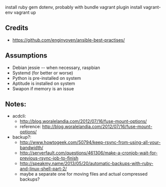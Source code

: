 install ruby gem dotenv, probably with bundle
vagrant plugin install vagrant-env
<fill in env variables>
vagrant up


## Credits

- https://github.com/enginyoyen/ansible-best-practises/

## Assumptions
- Debian jessie
-- when necessary, raspbian
- Systemd (for better or worse)
- Python is pre-installed on system
- Aptitude is installed on system
- Swapon if memory is an issue

## Notes:
- acdcli:
  - http://blog.woralelandia.com/2012/07/16/fuse-mount-options/
  - reference: http://blog.woralelandia.com/2012/07/16/fuse-mount-options/
- backup?:
  - http://www.howtogeek.com/50794/keep-rsync-from-using-all-your-bandwidth/
  - http://serverfault.com/questions/461306/make-a-cronjob-wait-for-previous-rsync-job-to-finish
  - http://speakmy.name/2013/05/20/automatic-backups-with-ruby-and-linux-shell-part-2/
  - maybe a separate one for moving files and actual compressed backups?
